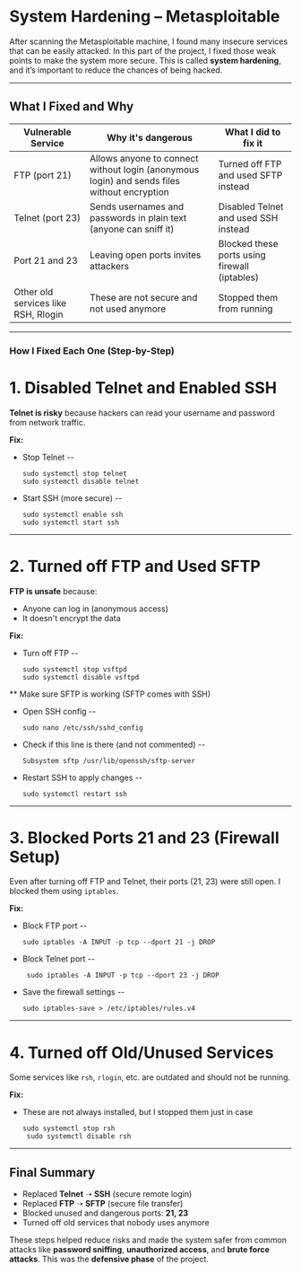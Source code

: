 #  System Hardening – Metasploitable

After scanning the Metasploitable machine, I found many insecure services that can be easily attacked. In this part of the project, I fixed those weak points to make the system more secure. This is called **system hardening**, and it’s important to reduce the chances of being hacked.

---

##  What I Fixed and Why

| Vulnerable Service | Why it's dangerous | What I did to fix it |
|--------------------|--------------------|-----------------------|
| FTP (port 21)      | Allows anyone to connect without login (anonymous login) and sends files without encryption | Turned off FTP and used SFTP instead |
| Telnet (port 23)   | Sends usernames and passwords in plain text (anyone can sniff it) | Disabled Telnet and used SSH instead |
| Port 21 and 23     | Leaving open ports invites attackers | Blocked these ports using firewall (iptables) |
| Other old services like RSH, Rlogin | These are not secure and not used anymore | Stopped them from running |

---

###  How I Fixed Each One (Step-by-Step)

# 1.  Disabled Telnet and  Enabled SSH

**Telnet is risky** because hackers can read your username and password from network traffic.

**Fix:**
* Stop Telnet --
  
      sudo systemctl stop telnet     
      sudo systemctl disable telnet

* Start SSH (more secure) --
  
      sudo systemctl enable ssh     
      sudo systemctl start ssh


---

# 2.  Turned off FTP and  Used SFTP

**FTP is unsafe** because:

* Anyone can log in (anonymous access)
* It doesn't encrypt the data

**Fix:**

* Turn off FTP --
  
      sudo systemctl stop vsftpd
      sudo systemctl disable vsftpd

** Make sure SFTP is working (SFTP comes with SSH)
*  Open SSH config -- <br>
  
       sudo nano /etc/ssh/sshd_config

* Check if this line is there (and not commented) -- 

      Subsystem sftp /usr/lib/openssh/sftp-server

*  Restart SSH to apply changes -- <br>

       sudo systemctl restart ssh

---

# 3.  Blocked Ports 21 and 23 (Firewall Setup)

Even after turning off FTP and Telnet, their ports (21, 23) were still open. I blocked them using `iptables`.

**Fix:**

*  Block FTP port --    <br>

       sudo iptables -A INPUT -p tcp --dport 21 -j DROP

* Block Telnet port -- <br>
  
       sudo iptables -A INPUT -p tcp --dport 23 -j DROP

*  Save the firewall settings -- <br>
  
       sudo iptables-save > /etc/iptables/rules.v4

---

# 4.  Turned off Old/Unused Services

Some services like `rsh`, `rlogin`, etc. are outdated and should not be running.

**Fix:**

* These are not always installed, but I stopped them just in case
  
      sudo systemctl stop rsh
       sudo systemctl disable rsh


---

##  Final Summary

* Replaced **Telnet** ➝ **SSH** (secure remote login)
* Replaced **FTP** ➝ **SFTP** (secure file transfer)
* Blocked unused and dangerous ports: **21, 23**
* Turned off old services that nobody uses anymore

These steps helped reduce risks and made the system safer from common attacks like **password sniffing**, **unauthorized access**, and **brute force attacks**. This was the **defensive phase** of the project.
